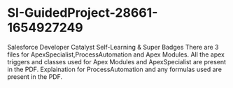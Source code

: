 # SI-GuidedProject-28661-1654927249
Salesforce Developer Catalyst Self-Learning &amp; Super Badges
There are 3 files for ApexSpecialist,ProcessAutomation and Apex Modules.
All the apex triggers and classes used for Apex Modules and ApexSpecialist are present in the PDF.
Explaination for ProcessAutomation and any formulas used are present in the PDF.
